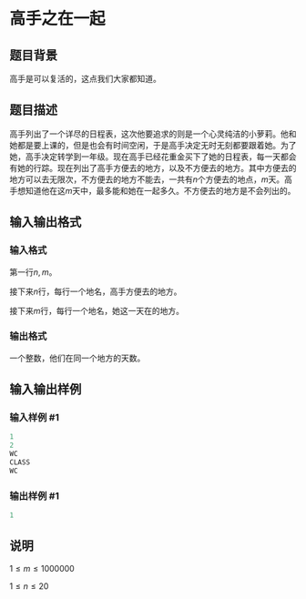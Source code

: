 # 高手之在一起

## 题目背景

高手是可以复活的，这点我们大家都知道。

## 题目描述

高手列出了一个详尽的日程表，这次他要追求的则是一个心灵纯洁的小萝莉。他和她都是要上课的，但是也会有时间空闲，于是高手决定无时无刻都要跟着她。为了她，高手决定转学到一年级。现在高手已经花重金买下了她的日程表，每一天都会有她的行踪。现在列出了高手方便去的地方，以及不方便去的地方。其中方便去的地方可以去无限次，不方便去的地方不能去，一共有$n$个方便去的地点，$m$天。高手想知道他在这$m$天中，最多能和她在一起多久。不方便去的地方是不会列出的。

## 输入输出格式

### 输入格式

第一行$n,m$。

接下来$n$行，每行一个地名，高手方便去的地方。

接下来$m$行，每行一个地名，她这一天在的地方。

### 输出格式

一个整数，他们在同一个地方的天数。

## 输入输出样例

### 输入样例 #1

```cpp
1
2
WC
CLASS
WC

```
### 输出样例 #1

```cpp
1

```
## 说明

$1≤m≤1000000$

$1≤n≤20$

